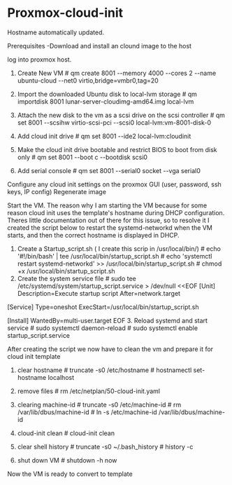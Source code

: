 # Proxmox-cloud-init
Hostname automatically updated. 


Prerequisites 
-Download and install an clound image to the host

log into proxmox host.
  
  1. Create New VM
    # qm create 8001 --memory 4000 --cores 2 --name ubuntu-cloud --net0 virtio,bridge=vmbr0,tag=20
  
  2. Import the downloaded Ubuntu disk to local-lvm storage
    # qm importdisk 8001 lunar-server-cloudimg-amd64.img local-lvm
  
  3. Attach the new disk to the vm as a scsi drive on the scsi controller
    # qm set 8001 --scsihw virtio-scsi-pci --scsi0 local-lvm:vm-8001-disk-0
  
  4. Add cloud init drive
    # qm set 8001 --ide2 local-lvm:cloudinit
  
  5. Make the cloud init drive bootable and restrict BIOS to boot from disk only
    # qm set 8001 --boot c --bootdisk scsi0
  
  6. Add serial console
    # qm set 8001 --serial0 socket --vga serial0
  

Configure any cloud init settings on the proxmox GUI (user, password, ssh keys, IP config) Regenerate image

Start the VM.
The reason why I am starting the VM because for some reason cloud init uses the template's hostname during DHCP configuration.
Theres little documentation out of there for this issue, so to resolve it I created the script below to restart the systemd-networkd when the VM starts, and then the correct hostname is displayed in DHCP.

  1. Create a Startup_script.sh ( I create this scrip in /usr/local/bin/)
    # echo '#!/bin/bash' | tee /usr/local/bin/startup_script.sh
    # echo 'systemctl restart systemd-networkd' >> /usr/local/bin/startup_script.sh
    # chmod +x /usr/local/bin/startup_script.sh
  2. Create the system service file
    # sudo tee /etc/systemd/system/startup_script.service > /dev/null <<EOF
[Unit]
Description=Execute startup script
After=network.target

[Service]
Type=oneshot
ExecStart=/usr/local/bin/startup_script.sh

[Install]
WantedBy=multi-user.target
EOF
  3. Reload systemd and start service
    # sudo systemctl daemon-reload
    # sudo systemctl enable startup_script.service

After creating the script we now have to clean the vm and prepare it for cloud init template

  1. clear hostname
    # truncate -s0 /etc/hostname
    # hostnamectl set-hostname localhost

  2. remove files
    # rm /etc/netplan/50-cloud-init.yaml
  3. clearing machine-id
    # truncate -s0 /etc/machine-id
    # rm /var/lib/dbus/machine-id
    # ln -s /etc/machine-id /var/lib/dbus/machine-id

  4. cloud-init clean
    # cloud-init clean
  5. clear shell history
    # truncate -s0 ~/.bash_history
    # history -c
  6. shut down VM
    # shutdown -h now


Now the VM is ready to convert to template



